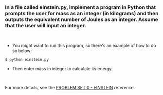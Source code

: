 ### In a file called einstein.py, implement a program in Python that prompts the user for mass as an integer (in kilograms) and then outputs the equivalent number of Joules as an integer. Assume that the user will input an integer.

<br />

* You might want to run this program, so there's an example of how to do so below:

```
$ python einstein.py
```

* Then enter mass in integer to calculate its energy.

<br />

For more details, see the [PROBLEM SET 0 - EINSTEIN](https://cs50.harvard.edu/python/2022/psets/0/einstein/) reference.
